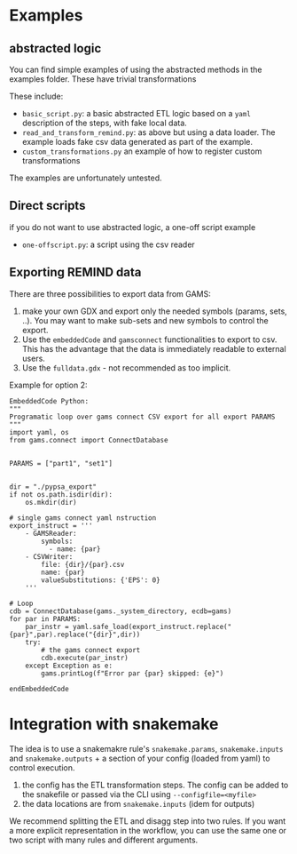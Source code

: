 # Examples

## abstracted logic
You can find simple examples of using the abstracted methods in the examples folder. These have trivial transformations

These include:

- `basic_script.py`: a basic abstracted ETL logic based on a `yaml` description of the steps, with fake local data. 
- `read_and_transform_remind.py`: as above but using a data loader. The example loads fake csv data  generated as part of the example.
- `custom_transformations.py` an example of how to register custom transformations 


The examples are unfortunately untested.

## Direct scripts
if you do not want to use abstracted logic, a one-off script example 

- `one-offscript.py`: a script using the csv reader

## Exporting REMIND data
There are three possibilities to export data from GAMS:

1. make your own GDX and export only the needed symbols (params, sets, ..). You may want to make sub-sets and new symbols to control the export. 
2. Use the `embeddedCode` and `gamsconnect` functionalities to export to csv. This has the advantage that the data is immediately readable to external users.
3. Use the `fulldata.gdx` - not recommended as too implicit.

Example for option 2:
```
EmbeddedCode Python:
"""
Programatic loop over gams connect CSV export for all export PARAMS
"""
import yaml, os
from gams.connect import ConnectDatabase


PARAMS = ["part1", "set1"]


dir = "./pypsa_export"
if not os.path.isdir(dir):
    os.mkdir(dir)

# single gams connect yaml nstruction
export_instruct = '''
    - GAMSReader:
        symbols:
          - name: {par}
    - CSVWriter:
        file: {dir}/{par}.csv
        name: {par}
        valueSubstitutions: {'EPS': 0}
    '''

# Loop
cdb = ConnectDatabase(gams._system_directory, ecdb=gams)
for par in PARAMS:
    par_instr = yaml.safe_load(export_instruct.replace("{par}",par).replace("{dir}",dir))
    try:
        # the gams connect export
        cdb.execute(par_instr)
    except Exception as e:
        gams.printLog(f"Error par {par} skipped: {e}")

endEmbeddedCode
```

# Integration with snakemake

The idea is to use a snakemakre rule's `snakemake.params`, `snakemake.inputs` and `snakemake.outputs` + a section of your config (loaded from yaml) to control execution.

1. the config has the ETL transformation steps. The config can be added to the snakefile or passed via the CLI using `--configfile=<myfile>` 
2. the data locations are from `snakemake.inputs` (idem for outputs)

We recommend splitting the ETL and disagg step into two rules. If you want a more explicit representation in the workflow, you can use the same one or two script with many rules and different arguments.

